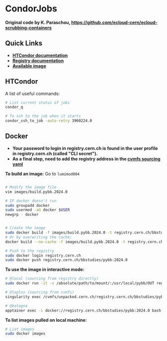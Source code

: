 

# CondorJobs
**Original code by K. Paraschou, https://github.com/ecloud-cern/ecloud-scrubbing-containers**

## Quick Links

- [**HTCondor documentation**](https://batchdocs.web.cern.ch/)
- [**Registry documentation**](https://kubernetes.docs.cern.ch/docs/registry/quickstart)
- [**Available image**](https://registry.cern.ch/harbor/projects/3663/repositories )


## HTCondor

A list of useful commands:
```bash
# List current status of jobs
condor_q

# To ssh to the job when it starts
condor_ssh_to_job -auto-retry 3960224.0
```



## Docker

- **Your password to login in registry.cern.ch is found in the user profile in registry.cern.ch (called "CLI secret").**
- **As a final step, need to add the registry address in the [cvmfs sourcing yaml](https://gitlab.cern.ch/unpacked/sync/-/blob/master/recipe.yaml)**

**To build an image:** Go to `lumimod004`

```bash

# Modify the image file 
vim images/build.pybb.2024.0

# IF docker doesn't run 
sudo groupadd docker
sudo usermod -aG docker $USER
newgrp - docker


# Create the image
sudo docker build -f images/build.pybb.2024.0 -t registry.cern.ch/bbstudies/pybb:2024.0 .
# Or by overwriting the cache:
docker build --no-cache -f images/build.pybb.2024.0 -t registry.cern.ch/bbstudies/pybb:2024.0 .

# Push to the registry
sudo docker login registry.cern.ch
sudo docker push registry.cern.ch/bbstudies/pybb:2024.0
```




**To use the image in interactive mode:**
```bash
# @local (sourcing from registry directly)
sudo docker run -it -v /absolute/path/to/mount/:/usr/local/pybb/OUT registry.cern.ch/bbstudies/pybb:2024.0

# @lxplus (sourcing from cvmfs)
singularity exec /cvmfs/unpacked.cern.ch/registry.cern.ch/bbstudies/pybb:2024.0 /bin/bash

# @bologna
apptainer exec -i docker://registry.cern.ch/bbstudies/pybb:2024.0 bash
```

**To list images pulled on local machine:**
```bash
# List images
sudo docker images
```




